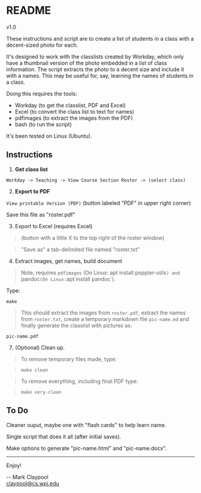 # README

v1.0

These instructions and script are to create a list of students in a
class with a decent-sized photo for each.

It's designed to work with the classlists created by Workday, which
only have a thumbnail version of the photo embedded in a list of class
information.  The script extracts the photo to a decent size and
include it with a names.  This may be useful for, say, learning the
names of students in a class.

Doing this requires the tools:

- Workday (to get the classlist, PDF and Excel)
- Excel (to convert the class list to text for names)
- pdfimages (to extract the images from the PDF)
- bash (to run the script)

It's been tested on Linux (Ubuntu).


## Instructions

1. **Get class list**

`Workday -> Teaching -> View Course Section Roster -> (select class)`



2. **Export to PDF**

`View printable Version (PDF)` (button labeled "PDF" in upper right corner)

Save this file as "roster.pdf"


3. Export to Excel (requires Excel)

> (button with a little X to the top right of the roster window)

> "Save as" a tab-delimited file named "roster.txt"


4. Extract images, get names, build document

> Note, requires `pdfimages` (On Linux: apt install poppler-utils`) and `pandoc` (On Linux: `apt install pandoc`).

Type:

`make`

> This should extract the images from `roster.pdf`, extract the names from `roster.txt`, create a temporary markdown file `pic-name.md` and finally generate the classlist with pictures as:

`pic-name.pdf`


7. (Optional) Clean up.

> To remove temporary files made, type:

> `make clean`

> To remove everything, including final PDF type:

> `make very-clean`


## To Do

Cleaner ouput, maybe one with "flash cards" to help learn name.

Single script that does it all (after initial saves).

Make options to generate "pic-name.html" and "pic-name.docx".

------------

Enjoy!

-- Mark Claypool  
claypool@cs.wpi.edu

